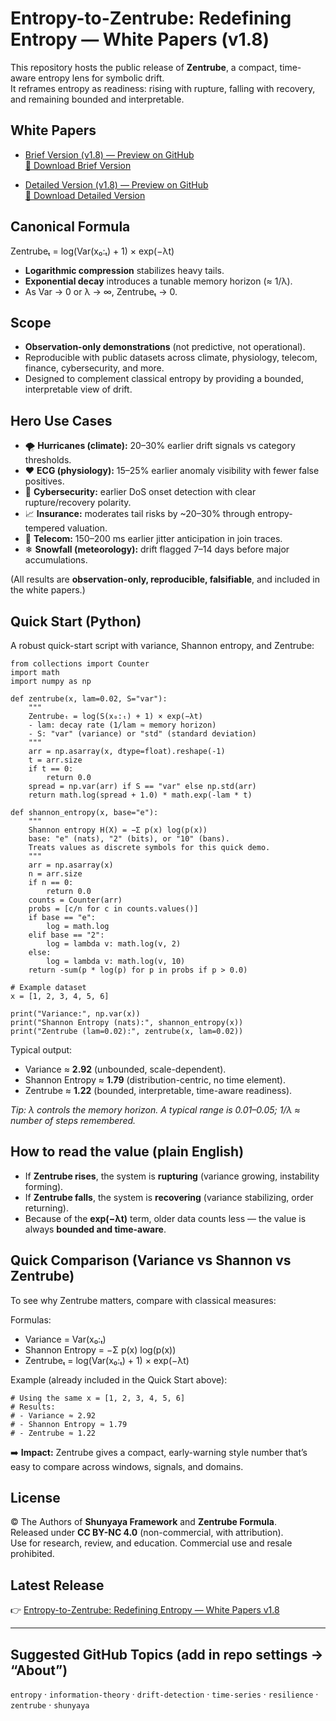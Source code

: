 # Entropy-to-Zentrube: Redefining Entropy — White Papers (v1.8)

This repository hosts the public release of **Zentrube**, a compact, time-aware entropy lens for symbolic drift.  
It reframes entropy as readiness: rising with rupture, falling with recovery, and remaining bounded and interpretable.

## White Papers
- [Brief Version (v1.8) — Preview on GitHub](Brief_Zentrube_White%20Paper_v1.8.pdf)  
  [📄 Download Brief Version](https://github.com/OMPSHUNYAYA/Entropy-to-Zentrube/raw/main/Brief_Zentrube_White%20Paper_v1.8.pdf)  

- [Detailed Version (v1.8) — Preview on GitHub](Zentrube_White%20Paper_v1.8.pdf)  
  [📄 Download Detailed Version](https://github.com/OMPSHUNYAYA/Entropy-to-Zentrube/raw/main/Zentrube_White%20Paper_v1.8.pdf)  

## Canonical Formula
Zentrubeₜ = log(Var(x₀:ₜ) + 1) × exp(−λt)  

- **Logarithmic compression** stabilizes heavy tails.  
- **Exponential decay** introduces a tunable memory horizon (≈ 1/λ).  
- As Var → 0 or λ → ∞, Zentrubeₜ → 0.

## Scope
- **Observation-only demonstrations** (not predictive, not operational).  
- Reproducible with public datasets across climate, physiology, telecom, finance, cybersecurity, and more.  
- Designed to complement classical entropy by providing a bounded, interpretable view of drift.

## Hero Use Cases
- 🌪 **Hurricanes (climate):** 20–30% earlier drift signals vs category thresholds.  
- ❤️ **ECG (physiology):** 15–25% earlier anomaly visibility with fewer false positives.  
- 🔐 **Cybersecurity:** earlier DoS onset detection with clear rupture/recovery polarity.  
- 📈 **Insurance:** moderates tail risks by ~20–30% through entropy-tempered valuation.  
- 📡 **Telecom:** 150–200 ms earlier jitter anticipation in join traces.  
- ❄ **Snowfall (meteorology):** drift flagged 7–14 days before major accumulations.  

(All results are **observation-only, reproducible, falsifiable**, and included in the white papers.)

## Quick Start (Python)

A robust quick-start script with variance, Shannon entropy, and Zentrube:

    from collections import Counter
    import math
    import numpy as np

    def zentrube(x, lam=0.02, S="var"):
        """
        Zentrubeₜ = log(S(x₀:ₜ) + 1) × exp(−λt)
        - lam: decay rate (1/lam ≈ memory horizon)
        - S: "var" (variance) or "std" (standard deviation)
        """
        arr = np.asarray(x, dtype=float).reshape(-1)
        t = arr.size
        if t == 0:
            return 0.0
        spread = np.var(arr) if S == "var" else np.std(arr)
        return math.log(spread + 1.0) * math.exp(-lam * t)

    def shannon_entropy(x, base="e"):
        """
        Shannon entropy H(X) = −Σ p(x) log(p(x))
        base: "e" (nats), "2" (bits), or "10" (bans).
        Treats values as discrete symbols for this quick demo.
        """
        arr = np.asarray(x)
        n = arr.size
        if n == 0:
            return 0.0
        counts = Counter(arr)
        probs = [c/n for c in counts.values()]
        if base == "e":
            log = math.log
        elif base == "2":
            log = lambda v: math.log(v, 2)
        else:
            log = lambda v: math.log(v, 10)
        return -sum(p * log(p) for p in probs if p > 0.0)

    # Example dataset
    x = [1, 2, 3, 4, 5, 6]

    print("Variance:", np.var(x))
    print("Shannon Entropy (nats):", shannon_entropy(x))
    print("Zentrube (lam=0.02):", zentrube(x, lam=0.02))

Typical output:  
- Variance ≈ **2.92** (unbounded, scale-dependent).  
- Shannon Entropy ≈ **1.79** (distribution-centric, no time element).  
- Zentrube ≈ **1.22** (bounded, interpretable, time-aware readiness).

*Tip: λ controls the memory horizon. A typical range is 0.01–0.05; 1/λ ≈ number of steps remembered.*

## How to read the value (plain English)
- If **Zentrube rises**, the system is **rupturing** (variance growing, instability forming).  
- If **Zentrube falls**, the system is **recovering** (variance stabilizing, order returning).  
- Because of the **exp(−λt)** term, older data counts less — the value is always **bounded and time-aware**.

## Quick Comparison (Variance vs Shannon vs Zentrube)

To see why Zentrube matters, compare with classical measures:

Formulas:  
- Variance = Var(x₀:ₜ)  
- Shannon Entropy = −Σ p(x) log(p(x))  
- Zentrubeₜ = log(Var(x₀:ₜ) + 1) × exp(−λt)

Example (already included in the Quick Start above):

    # Using the same x = [1, 2, 3, 4, 5, 6]
    # Results:
    # - Variance ≈ 2.92
    # - Shannon Entropy ≈ 1.79
    # - Zentrube ≈ 1.22

➡️ **Impact:** Zentrube gives a compact, early-warning style number that’s easy to compare across windows, signals, and domains.

## License
© The Authors of **Shunyaya Framework** and **Zentrube Formula**.  
Released under **CC BY-NC 4.0** (non-commercial, with attribution).  
Use for research, review, and education. Commercial use and resale prohibited.

## Latest Release
👉 [Entropy-to-Zentrube: Redefining Entropy — White Papers v1.8](https://github.com/OMPSHUNYAYA/Entropy-to-Zentrube/releases/tag/v1.8)

---

## Suggested GitHub Topics (add in repo settings → “About”)
`entropy` · `information-theory` · `drift-detection` · `time-series` · `resilience` · `zentrube` · `shunyaya`
